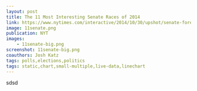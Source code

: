 ```yaml
---
layout: post
title: The 11 Most Interesting Senate Races of 2014
link: https://www.nytimes.com/interactive/2014/10/30/upshot/senate-forecast-comparisons.html
image: 11senate.png
publication: NYT
images:
    - 11senate-big.png
screenshot: 11senate-big.png
coauthors: Josh Katz
tags: polls,elections,politics
tags: static,chart,small-multiple,live-data,linechart
---
```


sdsd

